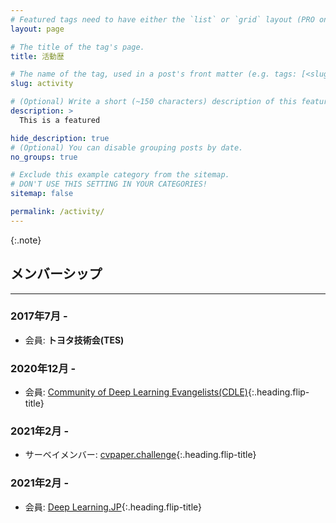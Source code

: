 ```yaml
---
# Featured tags need to have either the `list` or `grid` layout (PRO only).
layout: page

# The title of the tag's page.
title: 活動歴

# The name of the tag, used in a post's front matter (e.g. tags: [<slug>]).
slug: activity

# (Optional) Write a short (~150 characters) description of this featured tag.
description: >
  This is a featured 

hide_description: true
# (Optional) You can disable grouping posts by date.
no_groups: true

# Exclude this example category from the sitemap.
# DON'T USE THIS SETTING IN YOUR CATEGORIES!
sitemap: false

permalink: /activity/
---
```



{:.note}

## メンバーシップ
----------------------------------------------------------------

### 2017年7月 -
* 会員: <b>トヨタ技術会(TES)</b>

### 2020年12月 -
* 会員: [Community of Deep Learning Evangelists(CDLE)]{:.heading.flip-title} 

### 2021年2月 -
* サーベイメンバー: [cvpaper.challenge]{:.heading.flip-title} 

### 2021年2月 -
* 会員: [Deep Learning.JP]{:.heading.flip-title} 

[Community of Deep Learning Evangelists(CDLE)]: https://www.cdle.jp/
[Deep Learning.JP]: https://deeplearning.jp/
[cvpaper.challenge]: http://xpaperchallenge.org/cv/

<!-- * [Install]{:.heading.flip-title} --- How to install and run Hydejack.
{:.related-posts.faded}

[install]: http://www.toyota.co.jp/company/gakuen/index.html -->
